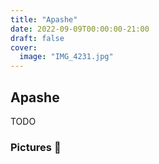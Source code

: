 ```yaml
---
title: "Apashe"
date: 2022-09-09T00:00:00-21:00
draft: false
cover:
  image: "IMG_4231.jpg"
---
```


## Apashe

TODO

### Pictures 📸


